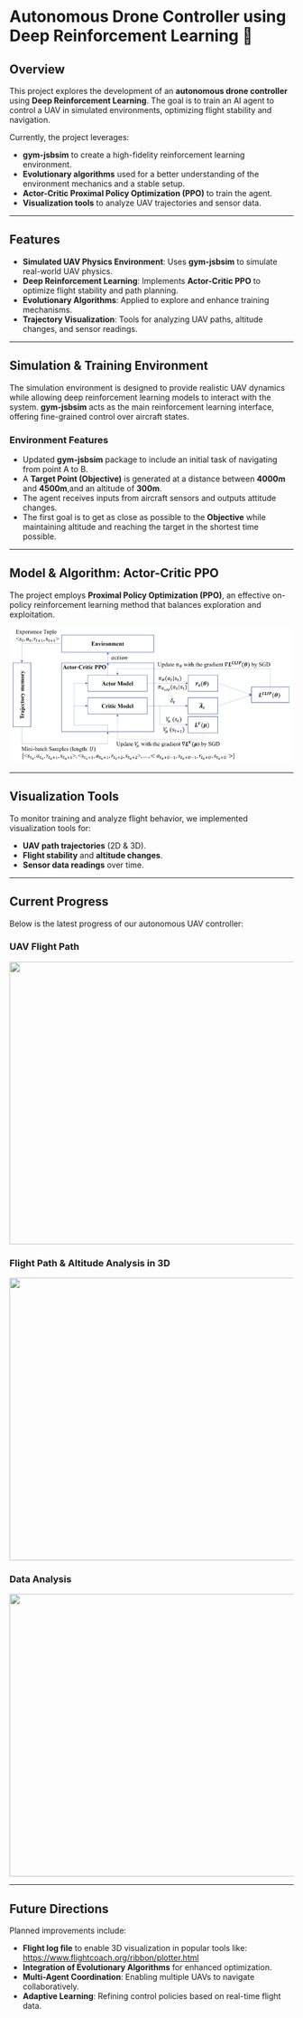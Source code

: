 # Autonomous Drone Controller using Deep Reinforcement Learning 🚀

## Overview

This project explores the development of an **autonomous drone controller** using **Deep Reinforcement Learning**. The goal is to train an AI agent to control a UAV in simulated environments, optimizing flight stability and navigation.

Currently, the project leverages:
- **gym-jsbsim** to create a high-fidelity reinforcement learning environment.
- **Evolutionary algorithms** used for a better understanding of the environment mechanics and a stable setup.
- **Actor-Critic Proximal Policy Optimization (PPO)** to train the agent.
- **Visualization tools** to analyze UAV trajectories and sensor data.

---

## Features

- **Simulated UAV Physics Environment**: Uses **gym-jsbsim** to simulate real-world UAV physics.
- **Deep Reinforcement Learning**: Implements **Actor-Critic PPO** to optimize flight stability and path planning.
- **Evolutionary Algorithms**: Applied to explore and enhance training mechanisms.
- **Trajectory Visualization**: Tools for analyzing UAV paths, altitude changes, and sensor readings.

---

## Simulation & Training Environment

The simulation environment is designed to provide realistic UAV dynamics while allowing deep reinforcement learning models to interact with the system. **gym-jsbsim** acts as the main reinforcement learning interface, offering fine-grained control over aircraft states.

### Environment Features
- Updated **gym-jsbsim** package to include an initial task of navigating from point A to B.
- A **Target Point (Objective)** is generated at a distance between **4000m** and **4500m**,and an altitude of **300m**.
- The agent receives inputs from aircraft sensors and outputs attitude changes.
- The first goal is to get as close as possible to the **Objective** while maintaining altitude and reaching the target in the shortest time possible.

---

## Model & Algorithm: Actor-Critic PPO

The project employs **Proximal Policy Optimization (PPO)**, an effective on-policy reinforcement learning method that balances exploration and exploitation.

![Proximal Policy Optimization](https://github.com/DiogoNunesDev/AirplaneController/blob/main/PPO.png)

---

## Visualization Tools
To monitor training and analyze flight behavior, we implemented visualization tools for:
- **UAV path trajectories** (2D & 3D).
- **Flight stability** and **altitude changes**.
- **Sensor data readings** over time.

---

## Current Progress

Below is the latest progress of our autonomous UAV controller:

### UAV Flight Path 
<p align="center">
  <img src="https://github.com/DiogoNunesDev/AirplaneController/blob/main/Dinamic_Aircraft_Path.gif" width="800px" height="500px" style="display: inline-block; vertical-align: middle; margin-right: 10px;"/>
</p>

### Flight Path & Altitude Analysis in 3D
<p align="center">
  <img src="https://github.com/DiogoNunesDev/AirplaneController/blob/main/3D_Aircraft_Path.png" width="800px" height="500px" style="display: inline-block; vertical-align: middle; margin-right: 10px;"/>
</p>

### Data Analysis
<p align="center">
  <img src="https://github.com/DiogoNunesDev/AirplaneController/blob/main/Sensors.png" width="800px" height="500px" style="display: inline-block; vertical-align: middle; margin-right: 10px;"/>
</p>

---

## Future Directions
Planned improvements include:
- **Flight log file** to enable 3D visualization in popular tools like: https://www.flightcoach.org/ribbon/plotter.html
- **Integration of Evolutionary Algorithms** for enhanced optimization.
- **Multi-Agent Coordination**: Enabling multiple UAVs to navigate collaboratively.
- **Adaptive Learning**: Refining control policies based on real-time flight data.